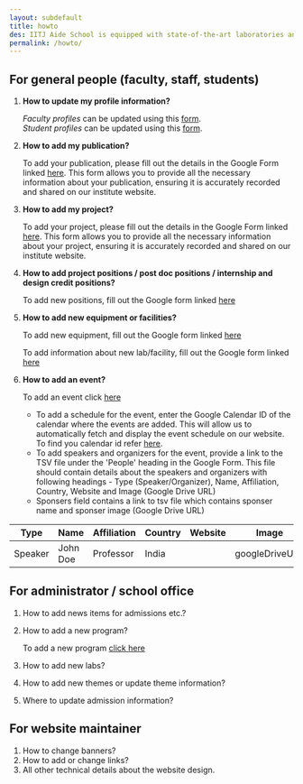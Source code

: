 ```yaml
---
layout: subdefault
title: howto
des: IITJ Aide School is equipped with state-of-the-art laboratories and facilities to support cutting-edge research and innovation across various disciplines. Here are some of our key labs and facilities.
permalink: /howto/
---
```


<section class="wrapper style5">
<div class="howto">
<div>

For general people (faculty, staff, students)
==============================================

1. **How to update my profile information?**

    *Faculty profiles* can be updated using this [form](https://docs.google.com/forms/d/e/1FAIpQLSc8TO-zRhHrfp8ygYo-oVkGVPj_XarLpjggMHXJN_tfl12e4A).   
    *Student profiles* can be updated using this [form](https://docs.google.com/forms/d/e/1FAIpQLSeSooj2xvgv5wiDhU_a_XUzSfek1OP1_6p-YdqW42F13vjJNw).

2. **How to add my publication?**

    To add your publication, please fill out the details in the Google Form linked [here](https://docs.google.com/forms/d/e/1FAIpQLScUrZX0-snRJEzqoRI1AC5dM5bO48SbT3kr4JlalRxTUP51JQ/viewform). This form allows you to provide all the necessary information about your publication, ensuring it is accurately recorded and shared on our institute website. 

3. **How to add my project?**

    To add your project, please fill out the details in the Google Form linked [here](https://docs.google.com/forms/d/e/1FAIpQLSfIioUByKXAa4Pu-AM6h1KhCinU5W6CqVjSLZSzo-BmazdBRA). This form allows you to provide all the necessary information about your project, ensuring it is accurately recorded and shared on our institute website. 

4. **How to add project positions / post doc positions / internship and design credit positions?**

    To add new positions, fill out the Google form linked [here](https://docs.google.com/forms/d/e/1FAIpQLSdYTKVFVOkKbw935LtEVRaVxM8K_op6b1KuI60XfXLpTw_kWQ)

5. **How to add new equipment or facilities?**

    To add new equipment, fill out the Google form linked [here](https://docs.google.com/forms/d/e/1FAIpQLSe94rx9IJitPNwfNIW-m9XnL3VWg132dlVqIYkQfXjajFxkeA)

    To add information about new lab/facility, fill out the Google form linked [here](https://docs.google.com/forms/d/e/1FAIpQLSdQxI9ia2s0jb6ynHqu9DCserWF61irkWuhJtUXOHYT0yuCoA)
    
6. **How to add an event?** 

    To add an event click [here](https://docs.google.com/forms/d/e/1FAIpQLSeIyxGQ8YKOmcyAcHCZ2Zccy5LQw3RX03b3mxKHm5fF_q0g8w)

    * To add a schedule for the event, enter the Google Calendar ID of the calendar where the events are added. This will allow us to automatically fetch and display the event schedule on our website. To find you calendar id refer [here](https://docs.simplecalendar.io/find-google-calendar-id/).
    * To add speakers and organizers for the event, provide a link to the TSV file under the 'People' heading in the Google Form. This file should contain details about the speakers and organizers with following headings - Type (Speaker/Organizer), Name, Affiliation, Country, Website and Image (Google Drive URL)
    * Sponsers field contains a link to tsv file which contains sponser name and sponser image (Google Drive URL)

| Type | Name | Affiliation | Country | Website | Image | 
|------|------|-------------|---------|---------|-------|
|Speaker| John Doe | Professor | India |         | googleDriveURL|

    
    

For administrator / school office
=================================

1. How to add news items for admissions etc.?
2. How to add a new program?
    
    To add a new program [click here](https://docs.google.com/forms/d/e/1FAIpQLSeSpDhEWSmO-7yyanaJQZDXQS7gWGsxqsoKbEpxjzAuJY21CA/viewform)

3. How to add new labs?
4. How to add new themes or update theme information?
5. Where to update admission information?

For website maintainer
======================

1. How to change banners?
2. How to add or change links?
3. All other technical details about the website design.



</div>
</div>
</section>